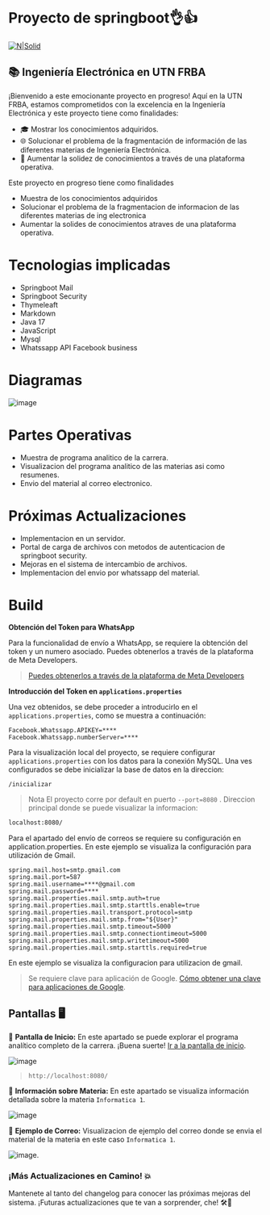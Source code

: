 # Proyecto de springboot👌👍
[![N|Solid](https://www.utn.edu.ar/images/logo-utn.png)](https://www.utn.edu.ar/es/)
## 📚 Ingeniería Electrónica en UTN FRBA

¡Bienvenido a este emocionante proyecto en progreso! Aquí en la UTN FRBA, estamos comprometidos con la excelencia en la Ingeniería Electrónica y este proyecto tiene como finalidades:

- 🎓 Mostrar los conocimientos adquiridos.
- 🌐 Solucionar el problema de la fragmentación de información de las diferentes materias de Ingeniería Electrónica.
- 🧠 Aumentar la solidez de conocimientos a través de una plataforma operativa.


Este proyecto en progreso tiene como finalidades
- Muestra de los conocimientos adquiridos
- Solucionar el problema de la fragmentacion de informacion de las diferentes materias de ing electronica
- Aumentar la solides de conocimientos atraves de una plataforma operativa.
# Tecnologias implicadas
* Springboot Mail
* Springboot Security
* Thymeleaft
* Markdown
* Java 17
* JavaScript
* Mysql
* Whatssapp API Facebook business


 # Diagramas

![image](https://github.com/fabian3117/programaAnaliticoElectronica/assets/34560661/1869d5ea-1cce-4855-b531-b63f24ed086c)


# Partes Operativas
* Muestra de programa analitico de la carrera.
* Visualizacion del programa analitico de las materias asi como resumenes.
* Envio del material al correo electronico.

#  Próximas Actualizaciones
* Implementacion en un servidor.
* Portal de carga de archivos con metodos de autenticacion de springboot security.
* Mejoras en el sistema de intercambio de archivos.
* Implementacion del envio por whatssapp del material.

# Build

**Obtención del Token para WhatsApp**

Para la funcionalidad de envío a WhatsApp, se requiere la obtención del token y un numero asociado. Puedes obtenerlos a través de la plataforma de Meta Developers.
>  [Puedes obtenerlos a través de la plataforma de Meta Developers](https://developers.facebook.com/docs/whatsapp/cloud-api)

**Introducción del Token en `applications.properties`**

Una vez obtenidos, se debe proceder a introducirlo en el `applications.properties`, como se muestra a continuación:
```
Facebook.Whatssapp.APIKEY=****
Facebook.Whatssapp.numberServer=****
```

Para la visualización local del proyecto, se requiere configurar `applications.properties` con los datos para la conexión MySQL.
Una ves configurados se debe inicializar la base de datos en la direccion:
```
/inicializar
```
> Nota El proyecto corre por default en puerto `--port=8080` .
Direccion principal donde se puede visualizar la informacion:
```sh
localhost:8080/
```
Para el apartado del envío de correos se requiere su configuración en application.properties. En este ejemplo se visualiza la configuración para utilización de Gmail.
```
spring.mail.host=smtp.gmail.com
spring.mail.port=587
spring.mail.username=****@gmail.com
spring.mail.password=****
spring.mail.properties.mail.smtp.auth=true
spring.mail.properties.mail.smtp.starttls.enable=true
spring.mail.properties.mail.transport.protocol=smtp
spring.mail.properties.mail.smtp.from="${User}"
spring.mail.properties.mail.smtp.timeout=5000
spring.mail.properties.mail.smtp.connectiontimeout=5000
spring.mail.properties.mail.smtp.writetimeout=5000
spring.mail.properties.mail.smtp.starttls.required=true
```

En este ejemplo se visualiza la configuracion para utilizacion de gmail.

> Se requiere clave para aplicación de Google. [Cómo obtener una clave para aplicaciones de Google](https://support.google.com/mail/answer/185833?hl=es-419).


## Pantallas 🖥️
🚀 **Pantalla de Inicio:** En este apartado se puede  explorar el programa analítico completo de la carrera. ¡Buena suerte! [Ir a la pantalla de inicio](http://localhost:8080/).


![image](https://github.com/fabian3117/programaAnaliticoElectronica/assets/34560661/b589d884-993e-4fcc-9261-04e921a50565)

> `http://localhost:8080/`

📘 **Información sobre Materia:** En este apartado se visualiza información detallada sobre la materia `Informatica 1`.


![image](https://github.com/fabian3117/programaAnaliticoElectronica/assets/34560661/b2cf0c49-cecb-4f65-9344-cc4cd654679d)


📧 **Ejemplo de Correo:** Visualizacion de ejemplo del correo donde se envia el material de la materia en este caso `Informatica 1`.

![image](https://github.com/fabian3117/programaAnaliticoElectronica/assets/34560661/d636d52d-4d23-475f-bd80-23d2f2e7dc9a).

### ¡Más Actualizaciones en Camino! 💥

Mantenete al tanto del changelog para conocer las próximas mejoras del sistema. ¡Futuras actualizaciones que te van a sorprender, che! 🛠️🚀



